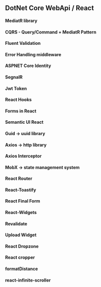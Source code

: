 ## DotNet Core WebApi / React

#### MediatR library
#### CQRS - Query/Command + MediatR Pattern
#### Fluent Validation
#### Error Handling middleware
#### ASPNET Core Identity
#### SegnalR
#### Jwt Token
#### React Hooks 
#### Forms in React 
#### Semantic UI React
#### Guid -> uuid library
#### Axios -> http library 
#### Axios Interceptor
#### MobX -> state management system
#### React Router
#### React-Toastify
#### React Final Form 
#### React-Widgets 
#### Revalidate
#### Upload Widget
#### React Dropzone
#### React cropper
#### formatDistance
#### react-infinite-scroller 


